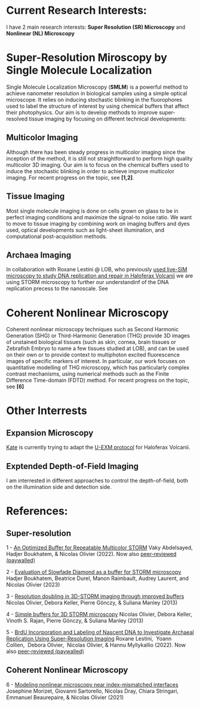 # Current Research Interests:

I have 2 main research interests: **Super Resolution (SR) Microscopy** and **Nonlinear (NL) Microscopy**

# Super-Resolution Miroscopy by Single Molecule Localization

Single Molecule Localization Microscopy (**SMLM**) is a powerful method to achieve nanometer resolution in biological samples using a simple optical microscope. It relies on inducing stochastic blinking in the fluorophores used to label the structure of interest by using chemical buffers that affect their photophysics. Our aim is to develop methods to improve super-resolved tissue imaging by focusing on different technical developments: 

## Multicolor Imaging
Although there has been steady progress in multicolor imaging since the inception of the method, it is still not straightforward to perform high quality multicolor 3D imaging. Our aim is to focus on the chemical buffers used to induce the stochastic blinking in order to achieve improve multicolor imaging. For recent progress on the topic, see **[1,2]**.

## Tissue Imaging
Most single molecule imaging is done on cells grown on glass to be in perfect imaging conditions and maximize the signal-to noise ratio. We want to move to tissue imaging by combining work on imaging buffers and dyes used, optical developments such as light-sheet illumination, and computational post-acquisition methods.

## Archaea Imaging
In collaboration with Roxane Lestini @ LOB, who previously [used live-SIM microscopy to study DNA replication and repair in Haloferax Volcanii](https://academic.oup.com/nar/article/46/20/10757/5096073) we are using STORM microscopy to further our understandinf of the DNA replication precess to the nanoscale. See 

# Coherent Nonlinear Microscopy
Coherent nonlinear microscopy techniques such as Second Harmonic Generation (SHG) or Third-Harmonic Generation (THG) provide 3D images of unstained biological tissues (such as skin, cornea, brain tissues or Zebrafish Embryo to name a few tissues studied at LOB), and can be used on their own or to provide context to multiphoton excited fluorescence images of specific markers of interest. In particular, our work focuses on quantitative modelling of THG microscopy, which has particularly complex contrast mechanisms, using numerical methods such as the Finite Difference Time-domain (FDTD) method. For recent progress on the topic, see **[6]**


# Other Interrests

## Expansion Microscopy
[Kate](https://nolab.github.io/Webpage/alumni.html) is currently trying to adapt the [U-EXM protocol](https://www.nature.com/articles/s41592-018-0238-1) for Haloferax Volcanii.

## Exptended Depth-of-Field Imaging
I am interrested in different approaches to control the depth-of-field, both on the illumination side and detection side.

# References:

## Super-resolution

1 - [An Optimized Buffer for Repeatable Multicolor STORM](https://www.biorxiv.org/content/10.1101/2022.05.19.491818v1) Vaky Abdelsayed, Hadjer Boukhatem, & Nicolas Olivier (2022). Now also [peer-reviewed  (paywalled)](https://pubs.acs.org/doi/full/10.1021/acsphotonics.2c01249)

2 - [Evaluation of Slowfade Diamond as a buffer for STORM microscopy](https://opg.optica.org/boe/fulltext.cfm?uri=boe-14-2-550) Hadjer Boukhatem, Beatrice Durel, Manon Raimbault, Audrey Laurent, and Nicolas Olivier  (2023)

3 - [Resolution doubling in 3D-STORM imaging through improved buffers](https://journals.plos.org/plosone/article?id=10.1371/journal.pone.0069004) Nicolas Olivier, Debora Keller, Pierre Gönczy, & Suliana Manley (2013)

4 - [Simple buffers for 3D STORM microscopy](https://www.osapublishing.org/fulltext.cfm?uri=boe-4-6-885)  Nicolas Olivier, Debora Keller, Vinoth S. Rajan, Pierre Gönczy, & Suliana Manley (2013)

5 - [BrdU Incorporation and Labeling of Nascent DNA to Investigate Archaeal Replication Using Super-Resolution Imaging](https://hal.archives-ouvertes.fr/hal-03833442/)
Roxane Lestini,  Yoann Collien,  Debora Olivier,  Nicolas Olivier, & Hannu Myllykallio (2022). Now also [peer-reviewed  (paywalled)](https://link.springer.com/protocol/10.1007/978-1-0716-2445-6_29)

## Coherent Nonlinear Microscopy
6 - [Modeling nonlinear microscopy near index-mismatched interfaces](https://www.osapublishing.org/optica/fulltext.cfm?uri=optica-8-7-944&id=452614) Josephine Morizet, Giovanni Sartorello, Nicolas Dray, Chiara Stringari, Emmanuel Beaurepaire, & Nicolas Olivier (2021)
